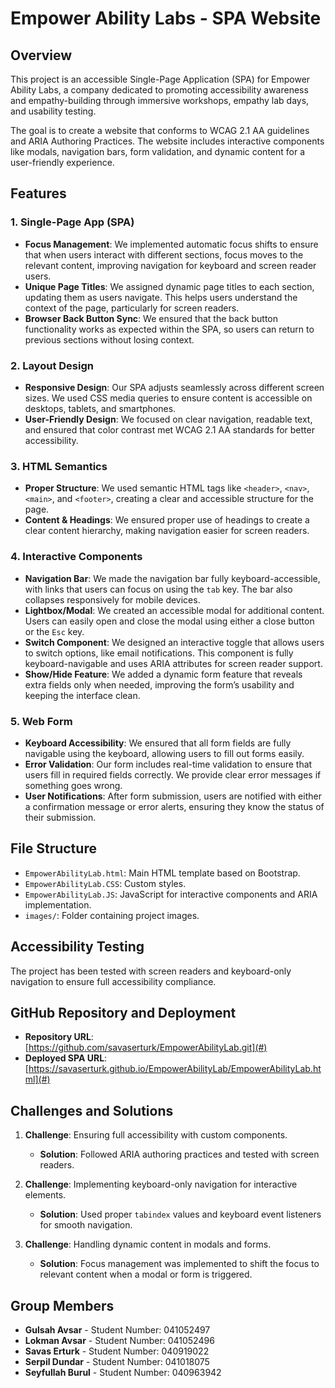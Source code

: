 # Empower Ability Labs - SPA Website

## Overview
This project is an accessible Single-Page Application (SPA) for Empower Ability Labs, a company dedicated to promoting accessibility awareness and empathy-building through immersive workshops, empathy lab days, and usability testing.

The goal is to create a website that conforms to WCAG 2.1 AA guidelines and ARIA Authoring Practices. The website includes interactive components like modals, navigation bars, form validation, and dynamic content for a user-friendly experience.


## Features

### 1. **Single-Page App (SPA)**
   - **Focus Management**: We implemented automatic focus shifts to ensure that when users interact with different sections, focus moves to the relevant content, improving navigation for keyboard and screen reader users.
   - **Unique Page Titles**: We assigned dynamic page titles to each section, updating them as users navigate. This helps users understand the context of the page, particularly for screen readers.
   - **Browser Back Button Sync**: We ensured that the back button functionality works as expected within the SPA, so users can return to previous sections without losing context.

### 2. **Layout Design**
   - **Responsive Design**: Our SPA adjusts seamlessly across different screen sizes. We used CSS media queries to ensure content is accessible on desktops, tablets, and smartphones.
   - **User-Friendly Design**: We focused on clear navigation, readable text, and ensured that color contrast met WCAG 2.1 AA standards for better accessibility.

### 3. **HTML Semantics**
   - **Proper Structure**: We used semantic HTML tags like `<header>`, `<nav>`, `<main>`, and `<footer>`, creating a clear and accessible structure for the page.
   - **Content & Headings**: We ensured proper use of headings to create a clear content hierarchy, making navigation easier for screen readers.

### 4. **Interactive Components**
   - **Navigation Bar**: We made the navigation bar fully keyboard-accessible, with links that users can focus on using the `tab` key. The bar also collapses responsively for mobile devices.
   - **Lightbox/Modal**: We created an accessible modal for additional content. Users can easily open and close the modal using either a close button or the `Esc` key.
   - **Switch Component**: We designed an interactive toggle that allows users to switch options, like email notifications. This component is fully keyboard-navigable and uses ARIA attributes for screen reader support.
   - **Show/Hide Feature**: We added a dynamic form feature that reveals extra fields only when needed, improving the form’s usability and keeping the interface clean.

### 5. **Web Form**
   - **Keyboard Accessibility**: We ensured that all form fields are fully navigable using the keyboard, allowing users to fill out forms easily.
   - **Error Validation**: Our form includes real-time validation to ensure that users fill in required fields correctly. We provide clear error messages if something goes wrong.
   - **User Notifications**: After form submission, users are notified with either a confirmation message or error alerts, ensuring they know the status of their submission.


## File Structure
- `EmpowerAbilityLab.html`: Main HTML template based on Bootstrap.
- `EmpowerAbilityLab.CSS`: Custom styles.
- `EmpowerAbilityLab.JS`: JavaScript for interactive components and ARIA implementation.
- `images/`: Folder containing project images.

## Accessibility Testing
The project has been tested with screen readers and keyboard-only navigation to ensure full accessibility compliance.

## GitHub Repository and Deployment
- **Repository URL**: [https://github.com/savaserturk/EmpowerAbilityLab.git](#)
- **Deployed SPA URL**: [https://savaserturk.github.io/EmpowerAbilityLab/EmpowerAbilityLab.html](#)

## Challenges and Solutions
1. **Challenge**: Ensuring full accessibility with custom components.
   - **Solution**: Followed ARIA authoring practices and tested with screen readers.
   
2. **Challenge**: Implementing keyboard-only navigation for interactive elements.
   - **Solution**: Used proper `tabindex` values and keyboard event listeners for smooth navigation.
   
3. **Challenge**: Handling dynamic content in modals and forms.
   - **Solution**: Focus management was implemented to shift the focus to relevant content when a modal or form is triggered.

## Group Members
- **Gulsah Avsar** - Student Number: 041052497
- **Lokman Avsar** - Student Number: 041052496
- **Savas Erturk** - Student Number: 040919022
- **Serpil Dundar** - Student Number: 041018075
- **Seyfullah Burul** - Student Number: 040963942


